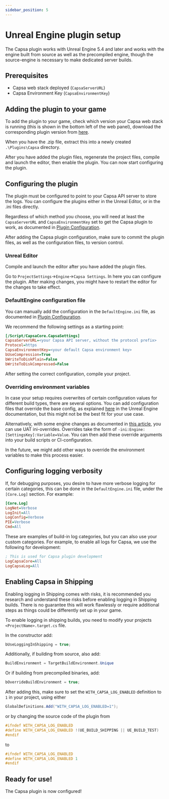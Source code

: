 ```yaml
---
sidebar_position: 5
---
```


# Unreal Engine plugin setup

The Capsa plugin works with Unreal Engine 5.4 and later and works with the engine built from source as well as the precompiled engine, though the source-engine is necessary to make dedicated server builds.

## Prerequisites

- Capsa web stack deployed (`CapsaServerURL`)
- Capsa Environment Key (`CapsaEnvironmentKey`)

## Adding the plugin to your game

To add the plugin to your game, check which version your Capsa web stack is running (this is shown in the bottom left of the web panel), download the corresponding plugin version from [here](https://github.com/capsa-gg/capsa-plugin-unreal-engine/tags).

When you have the .zip file, extract this into a newly created `.\Plugins\Capsa` directory.

After you have added the plugin files, regenerate the project files, compile and launch the editor, then enable the plugin. You can now start configuring the plugin.

## Configuring the plugin

The plugin must be configured to point to your Capsa API server to store the logs. You can configure the plugins either in the Unreal Editor, or in the .ini files directly.

Regardless of which method you choose, you will need at least the `CapsaServerURL` and `CapsaEnvironmentKey` set to get the Capsa plugin to work, as documented in [Plugin Configuration](../configuration/plugin-config.md).

After adding the Capsa plugin configuration, make sure to commit the plugin files, as well as the configuration files, to version control.

### Unreal Editor

Compile and launch the editor after you have added the plugin files.

Go to `ProjectSettings`->`Engine`->`Capsa Settings`. In here you can configure the plugin. After making changes, you might have to restart the editor for the changes to take effect.

### DefaultEngine configuration file

You can manually add the configuration in the `DefaultEngine.ini` file, as documented in [Plugin Configuration](../configuration/plugin-config.md).

We recommend the following settings as a starting point:

```ini
[/Script/CapsaCore.CapsaSettings]
CapsaServerURL=<your Capsa API server, without the protocol prefix>
Protocol=https
CapsaEnvironmentKey=<your default Capsa environment key>
bUseCompression=True
bWriteToDiskPlain=False
bWriteToDiskCompressed=False
```

After setting the correct configuration, compile your project.

### Overriding environment variables

In case your setup requires overwrites of certain configuration values for different build types, there are several options. You can add configuration files that override the base config, as explained [here](https://dev.epicgames.com/documentation/en-us/unreal-engine/configuration-files-in-unreal-engine#configurationfilehierarchy) in the Unreal Engine documentation, but this might not be the best fit for your use case.

Alternatively, with some engine changes as documented in [this article](https://medium.com/disruptivegames/config-injection-during-unreal-engine-4-builds-87e02b7ecc09), you can use UAT ini-overrides. Overrides take the form of `-ini:Engine:[SettingsKey]:Variable=Value`. You can then add these override arguments into your build scripts or CI-configuration.

In the future, we might add other ways to override the environment variables to make this process easier.

## Configuring logging verbosity

If, for debugging purposes, you desire to have more verbose logging for certain categories, this can be done in the `DefaultEngine.ini` file, under the `[Core.Log]` section. For example:

```ini
[Core.Log]
LogNet=Verbose
LogInit=All
LogConfig=Verbose
PIE=Verbose
Cmd=All
```

These are examples of build-in log categories, but you can also use your custom categories. For example, to enable all logs for Capsa, we use the following for development:

```ini
; This is used for Capsa plugin development
LogCapsaCore=All
LogCapsaLog=All
```

## Enabling Capsa in Shipping

Enabling logging in Shipping comes with risks, it is recommended you research and understand these risks before enabling logging in Shipping builds. There is no guarantee this will work flawlessly or require additional steps as things could be differently set up in your game.

To enable logging in shipping builds, you need to modify your projects `<ProjectName>.target.cs` file.

In the constructor add:

```c#
bUseLoggingInShipping = true;
```

Additionally, if building from source, also add:

```c#
BuildEnvironment = TargetBuildEnvironment.Unique
```

Or if building from precompiled binaries, add:

```c#
bOverrideBuildEnvironment = true;
```

After adding this, make sure to set the `WITH_CAPSA_LOG_ENABLED` definition to `1` in your project, using either

```cs
GlobalDefinitions.Add("WITH_CAPSA_LOG_ENABLED=1");
```

or by changing the source code of the plugin from

```cpp
#ifndef WITH_CAPSA_LOG_ENABLED
#define WITH_CAPSA_LOG_ENABLED !(UE_BUILD_SHIPPING || UE_BUILD_TEST)
#endif
```

to

```cpp
#ifndef WITH_CAPSA_LOG_ENABLED
#define WITH_CAPSA_LOG_ENABLED 1
#endif
```

## Ready for use!

The Capsa plugin is now configured!